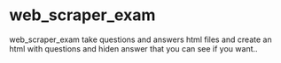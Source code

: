 # web_scraper_exam
web_scraper_exam take questions and answers html files and create an html with questions and hiden answer that you can see if you want.. 
